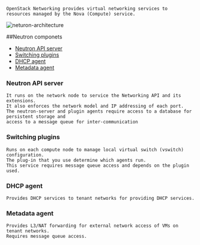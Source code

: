 ```
OpenStack Networking provides virtual networking services to
resources managed by the Nova (Compute) service.
```
![neturon-architecture](https://cloud.githubusercontent.com/assets/3624858/9194449/ebe47b5e-4038-11e5-9ba6-fa2d483d84f3.png)

##Neutron componets
* [Neutron API server](#neutron-api-server) 
* [Switching plugins](#switching-plugins)
* [DHCP agent](#dhcp-agent)
* [Metadata agent](#metadata-agent)

### Neutron API server
```
It runs on the network node to service the Networking API and its extensions.
It also enforces the network model and IP addressing of each port.
The neutron-server and plugin agents require access to a database for persistent storage and
access to a message queue for inter-communication
```
### Switching plugins
```
Runs on each compute node to manage local virtual switch (vswitch) configuration.
The plug-in that you use determine which agents run. 
This service requires message queue access and depends on the plugin used.
```
### DHCP agent
```
Provides DHCP services to tenant networks for providing DHCP services.
```
### Metadata agent
```
Provides L3/NAT forwarding for external network access of VMs on tenant networks.
Requires message queue access.
```
